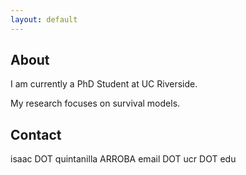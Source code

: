 ```yaml
---
layout: default
---
```


## About

I am currently a PhD Student at UC Riverside.

My research focuses on survival models.

## Contact

isaac DOT quintanilla ARROBA email DOT ucr DOT edu
